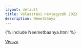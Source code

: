 ```yaml
---
layout: default
title: Választási névjegyzék 2022
description: Németbánya
---
```


{% include Neemetbaanya.html %}

[Vissza](./)